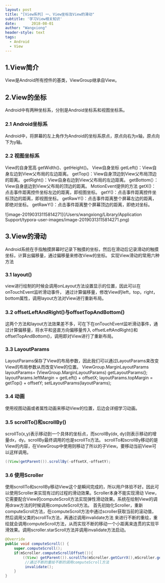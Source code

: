 ```yaml
---
layout: post
title: "[View系列] 一、View坐标及View的滑动"
subtitle: '学习View相关知识'
date:       2018-08-01
author: "Wangxiong"
header-style: text
tags:
  - Android
  - View
---
```

## 1.View简介

View是Android所有控件的基类，ViewGroup继承自View。

## 2.View的坐标

Android中有两种坐标系，分别是Android坐标系和视图坐标系。

### 2.1 Android坐标系

Android中，将屏幕的左上角作为Android的坐标系原点，原点向右为x轴，原点向下为y轴。

### 2.2 视图坐标系

View的自身宽高
getWidth()、getHeight()。
View自身坐标
getLeft()：View自身左边到View父布局的左边距离。
getTop()：View自身顶边到View父布局顶边的距离。
getRight()：View自身右边到View父布局的左边距离。
getBottom(）：View自身底边到View父布局的顶边的距离。
MotionEvent提供的方法
getX()：点击事件距离控件坐标左边的距离，即视图坐标。
getY()：点击事件距离控件坐标顶边的距离，即视图坐标。
getRawY()：点击事件距离整个屏幕左边的距离，即绝对坐标。
getRawY()：点击事件距离整个屏幕顶边的距离，即绝对坐标。

![image-20190313115814271](/Users/wangxiong/Library/Application Support/typora-user-images/image-20190313115814271.png)

## 3.View的滑动

Android系统在手指触摸屏幕时记录下触摸的坐标，然后在滑动后记录滑动的触摸坐标，计算出偏移量，通过偏移量来修改View的坐标。
实现View滑动的常用六种方法

### 3.1 layout()

view进行绘制的时候会调用onLayout方法设置显示的位置，因此可以在onTouchEvent监听滑动事件，
通过计算偏移量，修改View的left，top，right，bottom属性，调用layout方法对View进行重新布局。

### 3.2 offsetLeftAndRight()与offsetTopAndBottom()

这两个方法和layout方法效果差不多，可在下在onTouchEvent监听滑动事件，通过计算偏移量，将水平和竖直方向偏移量传入
offsetLeftAndRight()和offsetTopAndBottom()，调用即对View进行了重新布局。

### 3.3 LayoutParams

LayoutParams保存了View的布局参数，因此我们可以通过LayoutParams来改变View的布局参数从而改变View的位置。
ViewGroup.MarginLayoutParams layoutParams= (ViewGroup.MarginLayoutParams) getLayoutParams();
layoutParams.leftMargin = getLeft() + offsetX;
layoutParams.topMargin = getTop() + offsetY;
setLayoutParams(layoutParams);

### 3.4 动画

使用视图动画或者属性动画来移动View的位置，后边会详细学习动画。

### 3.5 scrollTo()和scrollBy()

scrollTo(x,y)表示移动到一个具体的坐标点，而scrollBy(dx, dy)则表示移动的增量dx，dy。scrollBy最终调用的也是scrollTo方法。
scrollTo和scrollBy移动的是View的内容，在ViewGroup中使用则移动了所以的子View。要移动当前View可以这样调用。

```java
((View)getParent()).scrollBy(-offsetX,-offsetY);
```



### 3.6 使用Scroller

使用scrollTo和scrollBy移动View这个是瞬间完成的，所以用户体验不好。因此可以使用Scroller来实现有过的过程的滑动效果。Scroller本身不能实现滑动
View，它需要配合View的computeScroll方法实现弹性滑动效果。系统在绘制View的调用draw方法的时候调用computeScroll方法。
首先初始化Scroller，重新computeScroll方法，在computeScroll方法中通过scroller获取当前的滚动值，然后调用父类的scrollTo方法，再通过调用invalidate方法
来进行不断的重绘，重绘就会调用computeScroll方法，从而实现不断的移动一个小距离来连贯的实现平滑效果。调用scroller.starScroll方法并调用invalidate方法启动。

```java
@Override
public void computeScroll() {
    super.computeScroll();
    if(mScroller.computeScrollOffset()){
        ((View) getParent()).scrollTo(mScroller.getCurrX(),mScroller.getCurrY());
         //通过不断的重绘不断的调用computeScroll方法
         invalidate();
    }
}
```


